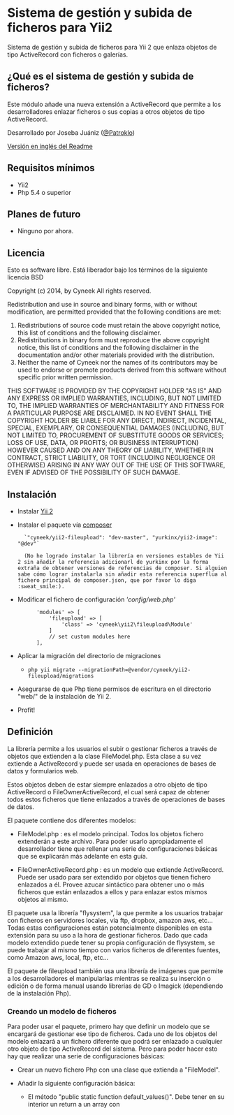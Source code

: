 # Sistema de gestión y subida de ficheros para Yii2

Sistema de gestión y subida de ficheros para Yii 2 que enlaza objetos de tipo ActiveRecord con ficheros o galerías.

## ¿Qué es el sistema de gestión y subida de ficheros?

Este módulo añade una nueva extensión a ActiveRecord que permite a los desarrolladores enlazar ficheros o sus copias a otros objetos de tipo ActiveRecord.

Desarrollado por Joseba Juániz ([@Patroklo](http://twitter.com/Patroklo))

[Versión en inglés del Readme](https://github.com/Patroklo/yii2-file-uploader/blob/master/Readme.md)

## Requisitos mínimos

* Yii2
* Php 5.4 o superior

## Planes de futuro

* Ninguno por ahora.

## Licencia

Esto es software libre. Está liberador bajo los términos de la siguiente licencia BSD

Copyright (c) 2014, by Cyneek
All rights reserved.

Redistribution and use in source and binary forms, with or without
modification, are permitted provided that the following conditions
are met:
1. Redistributions of source code must retain the above copyright
   notice, this list of conditions and the following disclaimer.
2. Redistributions in binary form must reproduce the above copyright
   notice, this list of conditions and the following disclaimer in the
   documentation and/or other materials provided with the distribution.
3. Neither the name of Cyneek nor the names of its contributors
   may be used to endorse or promote products derived from this software
   without specific prior written permission.

THIS SOFTWARE IS PROVIDED BY THE COPYRIGHT HOLDER "AS IS" AND ANY
EXPRESS OR IMPLIED WARRANTIES, INCLUDING, BUT NOT LIMITED TO, THE IMPLIED
WARRANTIES OF MERCHANTABILITY AND FITNESS FOR A PARTICULAR PURPOSE ARE
DISCLAIMED. IN NO EVENT SHALL THE COPYRIGHT HOLDER BE LIABLE FOR ANY
DIRECT, INDIRECT, INCIDENTAL, SPECIAL, EXEMPLARY, OR CONSEQUENTIAL DAMAGES
(INCLUDING, BUT NOT LIMITED TO, PROCUREMENT OF SUBSTITUTE GOODS OR SERVICES;
LOSS OF USE, DATA, OR PROFITS; OR BUSINESS INTERRUPTION) HOWEVER CAUSED AND
ON ANY THEORY OF LIABILITY, WHETHER IN CONTRACT, STRICT LIABILITY, OR TORT
(INCLUDING NEGLIGENCE OR OTHERWISE) ARISING IN ANY WAY OUT OF THE USE OF THIS
SOFTWARE, EVEN IF ADVISED OF THE POSSIBILITY OF SUCH DAMAGE.

## Instalación

* Instalar [Yii 2](http://www.yiiframework.com/download)
* Instalar el paquete vía [composer](http://getcomposer.org/download/)
		
		`"cyneek/yii2-fileupload": "dev-master", "yurkinx/yii2-image": "@dev"`
		
		(No he logrado instalar la librería en versiones estables de Yii 2 sin añadir la referencia adicionarl de yurkinx por la forma extraña de obtener versiones de referencias de composer. Si alguien sabe cómo lograr instalarla sin añadir esta referencia superflua al fichero principal de composer.json, que por favor lo diga :sweat_smile:).
	
* Modificar el fichero de configuración _'config/web.php'_


			'modules' => [
				'fileupload' => [
					'class' => 'cyneek\yii2\fileupload\Module'
				]
				// set custom modules here
			],


* Aplicar la migración del directorio de migraciones
	* ```php yii migrate --migrationPath=@vendor/cyneek/yii2-fileupload/migrations```

* Asegurarse de que Php tiene permisos de escritura en el directorio "web/" de la instalación de Yii 2.
* Profit!

## Definición

La librería permite a los usuarios el subir o gestionar ficheros a través de objetos que extienden a la clase FileModel.php. Esta clase a su vez extiende a ActiveRecord y puede ser usada en operaciones de bases de datos y formularios web.

Estos objetos deben de estar siempre enlazados a otro objeto de tipo ActiveRecord o FileOwnerActiveRecord, el cual será capaz de obtener todos estos ficheros que tiene enlazados a través de operaciones de bases de datos.

El paquete contiene dos diferentes modelos:

* FileModel.php : es el modelo principal. Todos los objetos fichero extenderán a este archivo. Para poder usarlo apropiadamente el desarrollador tiene que rellenar una serie de configuraciones básicas que se explicarán más adelante en esta guía.

* FileOwnerActiveRecord.php : es un modelo que extiende ActiveRecord. Puede ser usado para ser extendido por objetos que tienen fichero enlazados a él. Provee azucar sintáctico para obtener uno o más ficheros que están enlazados a ellos y para enlazar estos mismos objetos al mismo.

El paquete usa la librería "flysystem", la que permite a los usuarios trabajar con ficheros en servidores locales, via ftp, dropbox, amazon aws, etc... Todas estas configuraciones están potencialmente disponibles en esta extensión para su uso a la hora de gestionar ficheros. Dado que cada modelo extendido puede tener su propia configuración de flysystem, se puede trabajar al mismo tiempo con varios ficheros de diferentes fuentes, como Amazon aws, local, ftp, etc...

El paquete de fileupload también usa una librería de imágenes que permite a los desarrolladores el manipularlas mientras se realiza su inserción o edición o de forma manual usando librerías de GD o Imagick (dependiendo de la instalación Php).

### Creando un modelo de ficheros

Para poder usar el paquete, primero hay que definir un modelo que se encargará de gestionar ese tipo de ficheros. Cada uno de los objetos del modelo enlazará a un fichero diferente que podrá ser enlazado a cualquier otro objeto de tipo ActiveRecord del sistema. Pero para poder hacer esto hay que realizar una serie de configuraciones básicas:

* Crear un nuevo fichero Php con una clase que extienda a "FileModel".

* Añadir la siguiente configuración básica:

	* El método "public static function default_values()". Debe tener en su interior un return a un array con 
